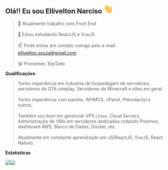 ## Olá!! Eu sou Ellivelton Narciso <img src="https://raw.githubusercontent.com/Jaydo-Coder/Jaydo-Coder/main/wave.gif" width="30px">
> 🔭 Atualmente trabalho com Front End<br>
><br>
> 🌱 Estou estudando ReactJS e VueJS<br>
><br>
> 📫 Pode entrar em contato comigo pelo e-mail: ellivelton.souza@gmail.com<br>
><br>
> 😄 Pronomes: Ele/Dele<br>

**Qualificações**
>Tenho experiência em Industria de hospedagem de servidores, servidores de GTA roleplay, Servidores de Minecraft e sites em geral.<br><br>
Tenho experiência com painéis, WHMCS, cPanel, Pterodactyl e outros. 
<br><br>
 Também sou bom em gerenciar VPS Linux, Cloud Servers, Administração de VMs em servidores dedicados rodando Proxmox, dashboard AWS, Banco de Dados, Docker, etc.
<br><br>
Atualmente em constante aprendizado em JS(ReactJS, VueJS, React Native).

**Estatísticas**

<div><img height="130em" src="https://github-readme-stats.vercel.app/api/top-langs/?username=ellivelton-narciso&layout=compact&theme=dracula"/><img height="130em" src="https://github-readme-stats.vercel.app/api?username=ellivelton-narciso&show_icons=true&theme=dracula"/></div>